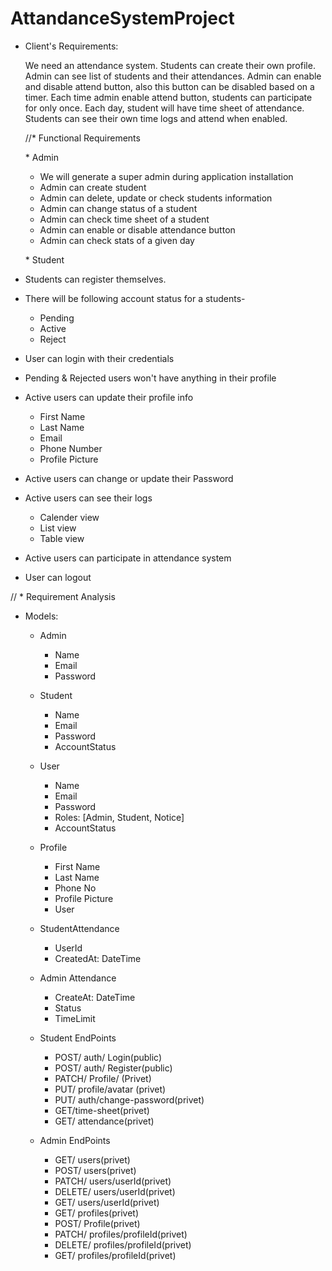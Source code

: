 # AttandanceSystemProject

- Client's Requirements:

  We need an attendance system. Students can create their own profile. Admin can see list of students and their attendances. Admin can enable and disable attend button, also this button can be disabled based on a timer. Each time admin enable attend button, students can participate for only once. Each day, student will have time sheet of attendance.
  Students can see their own time logs and attend when enabled.

  //\* Functional Requirements

  \* Admin

  - We will generate a super admin during application installation
  - Admin can create student
  - Admin can delete, update or check students information
  - Admin can change status of a student
  - Admin can check time sheet of a student
  - Admin can enable or disable attendance button
  - Admin can check stats of a given day

  \* Student

- Students can register themselves.
- There will be following account status for a students-
  - Pending
  - Active
  - Reject
- User can login with their credentials
- Pending & Rejected users won't have anything in their profile
- Active users can update their profile info
  - First Name
  - Last Name
  - Email
  - Phone Number
  - Profile Picture
- Active users can change or update their Password
- Active users can see their logs
  - Calender view
  - List view
  - Table view
- Active users can participate in attendance system
- User can logout

// \* Requirement Analysis

- Models:

  - Admin

    - Name
    - Email
    - Password

  - Student

    - Name
    - Email
    - Password
    - AccountStatus

  - User

    - Name
    - Email
    - Password
    - Roles: [Admin, Student, Notice]
    - AccountStatus

  - Profile

    - First Name
    - Last Name
    - Phone No
    - Profile Picture
    - User

  - StudentAttendance

    - UserId
    - CreatedAt: DateTime

  - Admin Attendance

    - CreateAt: DateTime
    - Status
    - TimeLimit

  - Student EndPoints

    - POST/ auth/ Login(public)
    - POST/ auth/ Register(public)
    - PATCH/ Profile/ (Privet)
    - PUT/ profile/avatar (privet)
    - PUT/ auth/change-password(privet)
    - GET/time-sheet(privet)
    - GET/ attendance(privet)

  - Admin EndPoints

    - GET/ users(privet)
    - POST/ users(privet)
    - PATCH/ users/userId(privet)
    - DELETE/ users/userId(privet)
    - GET/ users/userId(privet)
    - GET/ profiles(privet)
    - POST/ Profile(privet)
    - PATCH/ profiles/profileId(privet)
    - DELETE/ profiles/profileId(privet)
    - GET/ profiles/profileId(privet)
